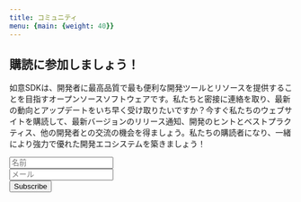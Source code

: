```yaml
---
title: コミュニティ
menu: {main: {weight: 40}}
---
```

<div class="newsletter-subscribe mt-5 container">
        <div class="container">
            <div class="intro">
                <h2 class="text-center newsletter">購読に参加しましょう！</h2>
                <p class="text-center">
                如意SDKは、開発者に最高品質で最も便利な開発ツールとリソースを提供することを目指すオープンソースソフトウェアです。私たちと密接に連絡を取り、最新の動向とアップデートをいち早く受け取りたいですか？今すぐ私たちのウェブサイトを購読して、最新バージョンのリリース通知、開発のヒントとベストプラクティス、他の開発者との交流の機会を得ましょう。私たちの購読者になり、一緒により強力で優れた開発エコシステムを築きましょう！ </p>
            </div>
            <form class="form-inline" method="post"  action="https://fabform.io/f/pFPStcS">
              <div class="form-group"><input class="form-control" type="name" name="fullName" placeholder="名前"></div>
                <div class="form-group"><input class="form-control" type="email" name="email" placeholder="メール"></div>
                <div class="form-group"><button class="btn btn-primary" type="submit">Subscribe </button></div>
            </form>
        </div>
    </div>
